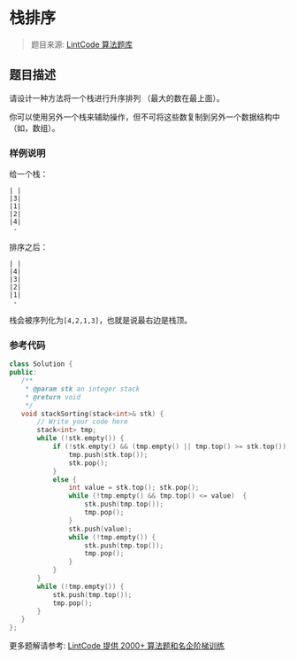 # 栈排序
 > 题目来源: [LintCode 算法题库](https://www.lintcode.com/problem/stack-sorting/?utm_source=sc-github-wzz)
 ## 题目描述
 请设计一种方法将一个栈进行升序排列 （最大的数在最上面）。

你可以使用另外一个栈来辅助操作，但不可将这些数复制到另外一个数据结构中 （如，数组）。
 ### 样例说明
 给一个栈：
```
| |
|3|
|1|
|2|
|4|
 -
```

排序之后：
```
| |
|4|
|3|
|2|
|1|
 -
```

栈会被序列化为`[4,2,1,3]`，也就是说最右边是栈顶。
 ### 参考代码
 ```cpp
class Solution {
public:
    /**
     * @param stk an integer stack
     * @return void
     */
    void stackSorting(stack<int>& stk) {
        // Write your code here
        stack<int> tmp;
        while (!stk.empty()) {
            if (!stk.empty() && (tmp.empty() || tmp.top() >= stk.top())) {
                tmp.push(stk.top());
                stk.pop();
            }
            else {
                int value = stk.top(); stk.pop();
                while (!tmp.empty() && tmp.top() <= value)  {
                    stk.push(tmp.top());
                    tmp.pop();
                }
                stk.push(value);
                while (!tmp.empty()) {
                    stk.push(tmp.top());
                    tmp.pop();
                }
            }
        }
        while (!tmp.empty()) {
            stk.push(tmp.top());
            tmp.pop();
        }
    }
};
```
 更多题解请参考: [LintCode 提供 2000+ 算法题和名企阶梯训练](https://www.lintcode.com/problem/?utm_source=sc-github-wzz)